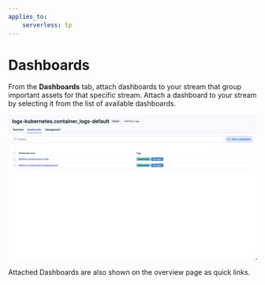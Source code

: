 ```yaml
---
applies_to:
    serverless: tp
---
```


# Dashboards

From the **Dashboards** tab, attach dashboards to your stream that group important assets for that specific stream. Attach a dashboard to your stream by selecting it from the list of available dashboards.

![alt text](<dashboards.png>)

Attached Dashboards are also shown on the overview page as quick links.